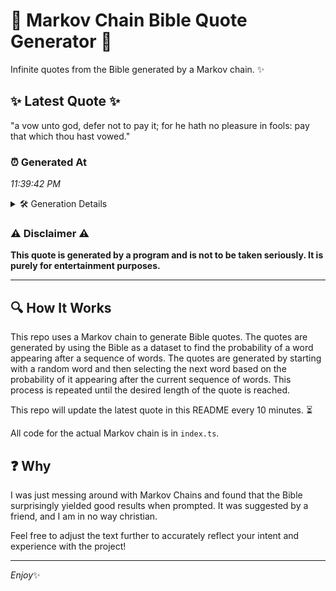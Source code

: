 # 📖 Markov Chain Bible Quote Generator 📖

Infinite quotes from the Bible generated by a Markov chain. ✨

## ✨ Latest Quote ✨
"a vow unto god, defer not to pay it; for he hath no pleasure in fools: pay that which thou hast vowed."

### ⏰ Generated At
*11:39:42 PM*

<details>
    <summary>🛠️ Generation Details</summary>
    <p>
        <strong>🌱 Seed:</strong> a<br>
        <strong>🔄 Iterations:</strong> 21<br>
        <strong>📜 Context History:</strong><br>[ a ]: vow<br>[ a, vow ]: unto<br>[ a, vow, unto ]: god,<br>[ a, vow, unto, god, ]: defer<br>[ a, vow, unto, god,, defer ]: not<br>[ a, vow, unto, god,, defer, not ]: to<br>[ vow, unto, god,, defer, not, to ]: pay<br>[ unto, god,, defer, not, to, pay ]: it;<br>[ god,, defer, not, to, pay, it; ]: for<br>[ defer, not, to, pay, it;, for ]: he<br>[ not, to, pay, it;, for, he ]: hath<br>[ to, pay, it;, for, he, hath ]: no<br>[ pay, it;, for, he, hath, no ]: pleasure<br>[ it;, for, he, hath, no, pleasure ]: in<br>[ for, he, hath, no, pleasure, in ]: fools:<br>[ he, hath, no, pleasure, in, fools: ]: pay<br>[ hath, no, pleasure, in, fools:, pay ]: that<br>[ no, pleasure, in, fools:, pay, that ]: which<br>[ pleasure, in, fools:, pay, that, which ]: thou<br>[ in, fools:, pay, that, which, thou ]: hast<br>[ fools:, pay, that, which, thou, hast ]: vowed.<br>
    </p>
</details>

### ⚠️ Disclaimer ⚠️
**This quote is generated by a program and is not to be taken seriously. It is purely for entertainment purposes.**

---

## 🔍 How It Works

This repo uses a Markov chain to generate Bible quotes. The quotes are generated by using the Bible as a dataset to find the probability of a word appearing after a sequence of words. The quotes are generated by starting with a random word and then selecting the next word based on the probability of it appearing after the current sequence of words. This process is repeated until the desired length of the quote is reached.

This repo will update the latest quote in this README every 10 minutes. ⏳

All code for the actual Markov chain is in `index.ts`.

## ❓ Why

I was just messing around with Markov Chains and found that the Bible surprisingly yielded good results when prompted. 
It was suggested by a friend, and I am in no way christian.

Feel free to adjust the text further to accurately reflect your intent and experience with the project!

---

*Enjoy*✨
